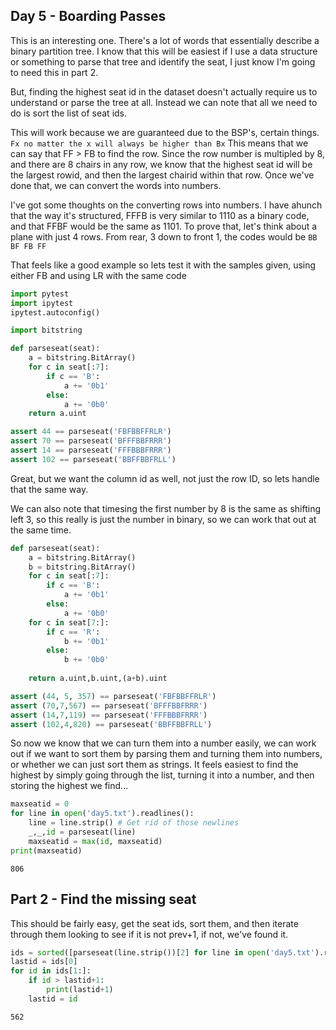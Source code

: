 ## Day 5 - Boarding Passes

This is an interesting one.  There's a lot of words that essentially describe a binary partition tree.  I know that this will be easiest if I use a data structure or something to parse that tree and identify the seat, I just know I'm going to need this in part 2.

But, finding the highest seat id in the dataset doesn't actually require us to understand or parse the tree at all.  Instead we can note that all we need to do is sort the list of seat ids.

This will work because we are guaranteed due to the BSP's, certain things.
`Fx no matter the x will always be higher than Bx`
This means that we can say that FF > FB to find the row.  Since the row number is multipled by 8, and there are 8 chairs in any row, we know that the highest seat id will be the largest rowid, and then the largest chairid within that row.
Once we've done that, we can convert the words into numbers.

I've got some thoughts on the converting rows into numbers.  I have ahunch that the way it's structured, FFFB is very similar to 1110 as a binary code, and that FFBF would be the same as 1101.
To prove that, let's think about a plane with just 4 rows.
From rear, 3 down to front 1, the codes would be
`BB
BF
FB
FF`

That feels like a good example so lets test it with the samples given, using either FB and using LR with the same code


```python
import pytest
import ipytest
ipytest.autoconfig()
```


```python
import bitstring

def parseseat(seat):
    a = bitstring.BitArray()
    for c in seat[:7]:
        if c == 'B':
            a += '0b1'
        else:
            a += '0b0'
    return a.uint

assert 44 == parseseat('FBFBBFFRLR')
assert 70 == parseseat('BFFFBBFRRR')
assert 14 == parseseat('FFFBBBFRRR')
assert 102 == parseseat('BBFFBBFRLL')
```

Great, but we want the column id as well, not just the row ID, so lets handle that the same way.

We can also note that timesing the first number by 8 is the same as shifting left 3, so this really is just the number in binary, so we can work that out at the same time.


```python
def parseseat(seat):
    a = bitstring.BitArray()
    b = bitstring.BitArray()
    for c in seat[:7]:
        if c == 'B':
            a += '0b1'
        else:
            a += '0b0'
    for c in seat[7:]:
        if c == 'R':
            b += '0b1'
        else:
            b += '0b0'
        
    return a.uint,b.uint,(a+b).uint

assert (44, 5, 357) == parseseat('FBFBBFFRLR')
assert (70,7,567) == parseseat('BFFFBBFRRR')
assert (14,7,119) == parseseat('FFFBBBFRRR')
assert (102,4,820) == parseseat('BBFFBBFRLL')
```

So now we know that we can turn them into a number easily, we can work out if we want to sort them by parsing them and turning them into numbers, or whether we can just sort them as strings.  It feels easiest to find the highest by simply going through the list, turning it into a number, and then storing the highest we find...


```python
maxseatid = 0
for line in open('day5.txt').readlines():
    line = line.strip() # Get rid of those newlines
    _,_,id = parseseat(line)
    maxseatid = max(id, maxseatid)
print(maxseatid)
```

    806


## Part 2 - Find the missing seat

This should be fairly easy, get the seat ids, sort them, and then iterate through them looking to see if it is not prev+1, if not, we've found it.


```python
ids = sorted([parseseat(line.strip())[2] for line in open('day5.txt').readlines()])
lastid = ids[0]
for id in ids[1:]:
    if id > lastid+1:
        print(lastid+1)
    lastid = id

```

    562

